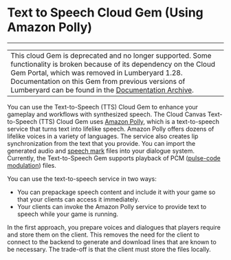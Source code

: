 # Text to Speech Cloud Gem \(Using Amazon Polly\)<a name="cloud-canvas-cloud-gem-text-to-speech-intro"></a>


****  

|  | 
| --- |
|  This cloud Gem is deprecated and no longer supported\. Some functionality is broken because of its dependency on the Cloud Gem Portal, which was removed in Lumberyard 1\.28\. Documentation on this Gem from previous versions of Lumberyard can be found in the [Documentation Archive](https://docs.aws.amazon.com/lumberyard/latest/userguide/lumberyard-documentation-archive.html)\.  | 

You can use the Text\-to\-Speech \(TTS\) Cloud Gem to enhance your gameplay and workflows with synthesized speech\. The Cloud Canvas Text\-to\-Speech \(TTS\) Cloud Gem uses [Amazon Polly](https://aws.amazon.com/polly/), which is a text\-to\-speech service that turns text into lifelike speech\. Amazon Polly offers dozens of lifelike voices in a variety of languages\. The service also creates lip synchronization from the text that you provide\. You can import the generated audio and [speech mark](https://docs.aws.amazon.com/polly/latest/dg/speechmarks.html) files into your dialogue system\. Currently, the Text\-to\-Speech Gem supports playback of PCM \([pulse\-code modulation](https://en.wikipedia.org/wiki/Pulse-code_modulation)\) files\.

You can use the text\-to\-speech service in two ways:
+ You can prepackage speech content and include it with your game so that your clients can access it immediately\.
+ Your clients can invoke the Amazon Polly service to provide text to speech while your game is running\.

In the first approach, you prepare voices and dialogues that players require and store them on the client\. This removes the need for the client to connect to the backend to generate and download lines that are known to be necessary\. The trade\-off is that the client must store the files locally\.